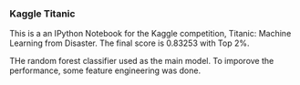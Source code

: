 ### Kaggle Titanic
This is a  an IPython Notebook for the Kaggle competition,  Titanic: Machine Learning from Disaster. The final score is 0.83253 with Top 2%.

THe random forest classifier used as the main model. To imporove the performance, some feature engineering was done.
